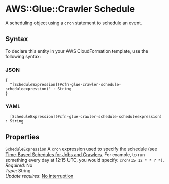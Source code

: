 # AWS::Glue::Crawler Schedule<a name="aws-properties-glue-crawler-schedule"></a>

A scheduling object using a `cron` statement to schedule an event\.

## Syntax<a name="aws-properties-glue-crawler-schedule-syntax"></a>

To declare this entity in your AWS CloudFormation template, use the following syntax:

### JSON<a name="aws-properties-glue-crawler-schedule-syntax.json"></a>

```
{
  "[ScheduleExpression](#cfn-glue-crawler-schedule-scheduleexpression)" : String
}
```

### YAML<a name="aws-properties-glue-crawler-schedule-syntax.yaml"></a>

```
﻿  [ScheduleExpression](#cfn-glue-crawler-schedule-scheduleexpression) : String
```

## Properties<a name="aws-properties-glue-crawler-schedule-properties"></a>

`ScheduleExpression`  <a name="cfn-glue-crawler-schedule-scheduleexpression"></a>
A `cron` expression used to specify the schedule \(see [Time\-Based Schedules for Jobs and Crawlers](https://docs.aws.amazon.com/glue/latest/dg/monitor-data-warehouse-schedule.html)\. For example, to run something every day at 12:15 UTC, you would specify: `cron(15 12 * * ? *)`\.  
*Required*: No  
*Type*: String  
*Update requires*: [No interruption](https://docs.aws.amazon.com/AWSCloudFormation/latest/UserGuide/using-cfn-updating-stacks-update-behaviors.html#update-no-interrupt)